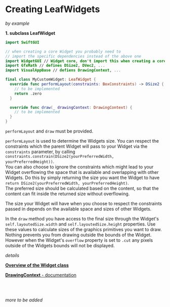 # Creating LeafWidgets

*by example*

**1\. subclass LeafWidget**

```swift
import SwiftGUI

// when creating a core Widget you probably need to
// import the specific dependencies instead of the above one
import WidgetGUI // Widget core, don't import this when creating a core Widget
import GfxMath // defines DSize2, DVec2, ...
import VisualAppBase // defiens DrawingContext, ...

final class MyCustomWidget: LeafWidget {
  override func performLayout(constraints: BoxConstraints) -> DSize2 {
    // to be implemented
    return .zero
  }

  override func draw(_ drawingContext: DrawingContext) {
    // to be implemented
  }
}
```

`performLayout` and `draw` must be provided.

`performLayout` is used to determine the Widgets size.
You can respect the constraints which the parent Widget will pass to your Widget via the `constraints` parameter, by calling `constraints.constrain(DSize2(yourPreferredWidth, yourPreferredHeight))`.<br>
You can also choose to ignore the constraints which might lead to your Widget overflowing the space that is available and overlapping with other Widgets. Do this by simply returning the size you want the Widget to have `return DSize2(yourPreferredWidth, yourPreferredHeight)`.<br>
The preferred size should be calculated based on the content, so that the content can fit inside the returned size without overflowing.

The size your Widget will have when you choose to respect the constraints passed in depends on the available space and sizes of other Widgets.

In the `draw` method you have access to the final size through the Widget's `self.layoutedSize.width` and `self.layoutedSize.height` properties. Use these values to calculate sizes of the graphics primitives you want to draw.<br>
Nothing prevents you from drawing outside the bounds of the Widget. However when the Widget's `overflow` property is set to `.cut` any pixels outside of the Widgets bounds will not be displayed.

*details*

[**Overview of the Widget class**](WidgetClassOverview.md)

[**DrawingContext** - documentation](https://ungast.github.io/swift-gui/generated-doc/DrawingContext/)

<br><br>

*more to be added*